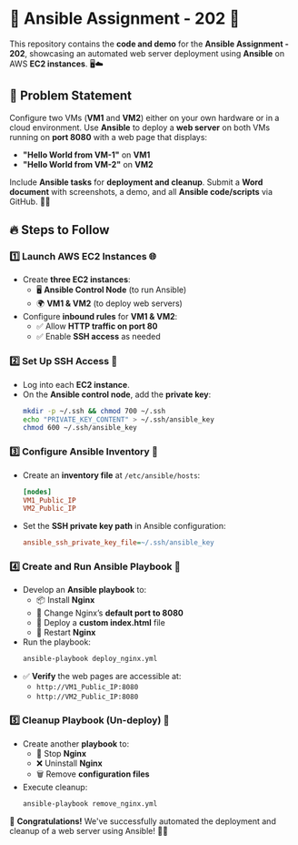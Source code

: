 # 🚀 Ansible Assignment - 202 🎯

This repository contains the **code and demo** for the **Ansible Assignment - 202**, showcasing an automated web server deployment using **Ansible** on AWS **EC2 instances**. 🖥️☁️

## 📝 Problem Statement

Configure two VMs (**VM1** and **VM2**) either on your own hardware or in a cloud environment. Use **Ansible** to deploy a **web server** on both VMs running on **port 8080** with a web page that displays:

-  **"Hello World from VM-1"** on **VM1**
-  **"Hello World from VM-2"** on **VM2**

Include **Ansible tasks** for **deployment and cleanup**. Submit a **Word document** with screenshots, a demo, and all **Ansible code/scripts** via GitHub. 📸📜

## 🔥 Steps to Follow

### 1️⃣ Launch AWS EC2 Instances 🌐
- Create **three EC2 instances**:
  - 🖥️ **Ansible Control Node** (to run Ansible)
  - 🌍 **VM1 & VM2** (to deploy web servers)
- Configure **inbound rules** for **VM1 & VM2**:
  - ✅ Allow **HTTP traffic on port 80**
  - ✅ Enable **SSH access** as needed

### 2️⃣ Set Up SSH Access 🔑
- Log into each **EC2 instance**.
- On the **Ansible control node**, add the **private key**:
  ```sh
  mkdir -p ~/.ssh && chmod 700 ~/.ssh
  echo "PRIVATE_KEY_CONTENT" > ~/.ssh/ansible_key
  chmod 600 ~/.ssh/ansible_key
  ```

### 3️⃣ Configure Ansible Inventory 📜
- Create an **inventory file** at `/etc/ansible/hosts`:
  ```ini
  [nodes]
  VM1_Public_IP
  VM2_Public_IP
  ```
- Set the **SSH private key path** in Ansible configuration:
  ```ini
  ansible_ssh_private_key_file=~/.ssh/ansible_key
  ```

### 4️⃣ Create and Run Ansible Playbook 🚀
- Develop an **Ansible playbook** to:
  - 📦 Install **Nginx**
  - 🔧 Change Nginx’s **default port to 8080**
  - 📝 Deploy a **custom index.html** file
  - 🔄 Restart **Nginx**
- Run the playbook:
  ```sh
  ansible-playbook deploy_nginx.yml
  ```
- ✅ **Verify** the web pages are accessible at:
  - `http://VM1_Public_IP:8080`
  - `http://VM2_Public_IP:8080`

### 5️⃣ Cleanup Playbook (Un-deploy) 🧹
- Create another **playbook** to:
  - 🛑 Stop **Nginx**
  - ❌ Uninstall **Nginx**
  - 🗑️ Remove **configuration files**
- Execute cleanup:
  ```sh
  ansible-playbook remove_nginx.yml
  ```

🎉 **Congratulations!** We've successfully automated the deployment and cleanup of a web server using Ansible! 🚀🔥
